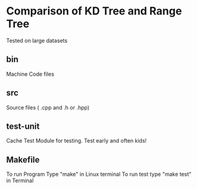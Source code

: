 # Comparison of KD Tree and Range Tree
Tested on large datasets
##  bin
Machine Code files

## src
Source files ( .cpp and .h or .hpp)

## test-unit
Cache Test Module for testing. Test early and often kids!

## Makefile
To run Program Type "make" in Linux terminal
To run test type "make test" in Terminal